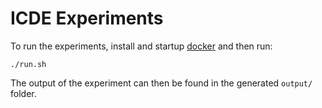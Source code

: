 # ICDE Experiments

To run the experiments, install and startup [docker](https://docs.docker.com/) and then run:

```
./run.sh
```

The output of the experiment can then be found in the generated `output/` folder.
